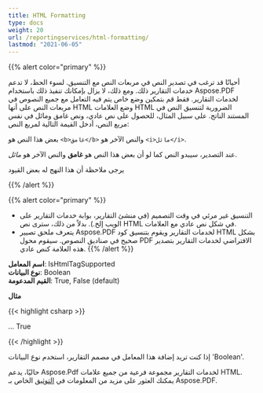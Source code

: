 ```yaml
---
title: HTML Formatting
type: docs
weight: 20
url: /reportingservices/html-formatting/
lastmod: "2021-06-05"
---
```


{{% alert color="primary" %}}

أحيانًا قد ترغب في تصدير النص في مربعات النص مع التنسيق. لسوء الحظ، لا تدعم خدمات التقارير ذلك. ومع ذلك، لا يزال بإمكانك تنفيذ ذلك باستخدام Aspose.PDF لخدمات التقارير. فقط قم بتمكين وضع خاص يتم فيه التعامل مع جميع النصوص في مربعات النص على أنها HTML وضع العلامات HTML الضرورية لتنسيق النص في المستند الناتج. على سبيل المثال، للحصول على نص عادي، ونص غامق ومائل في نفس مربع النص، أدخل القيمة التالية لمربع النص:

بعض هذا النص هو ```<b>غامق</b>``` والنص الآخر هو ```<i>مائل</i>```.

عند التصدير، سيبدو النص كما لو أن بعض هذا النص هو **غامق** والنص الآخر هو *مائل*.

يرجى ملاحظة أن هذا النهج له بعض القيود

{{% /alert %}}

{{% alert color="primary" %}}

- التنسيق غير مرئي في وقت التصميم (في منشئ التقارير، بوابة خدمات التقارير على الويب إلخ.).
 بدلاً من ذلك، سترى نص HTML في شكل نص عادي مع العلامات.  
- يتعرف ملحق تصيير Aspose.PDF لخدمات التقارير ويقوم بتنسيق كود HTML بشكل صحيح في صناديق النصوص. سيقوم محول PDF الافتراضي لخدمات التقارير بتصدير هذه العلامة كنص عادي.
{{% /alert %}}

**اسم المعامل**: IsHtmlTagSupported  
**نوع البيانات**: Boolean  
**القيم المدعومة**: True, False (default)  

**مثال**

{{< highlight csharp >}}

<Render>
...
    <Extension Name="APPDF" Type=" Aspose.PDF.ReportingServices.Renderer,Aspose.PDF.ReportingServices ">
    <Configuration>
    <IsHtmlTagSupported >True</IsHtmlTagSupported>
    </Configuration>
    </Extension>
</Render>

{{< /highlight >}}

إذا كنت تريد إضافة هذا المعامل في مصمم التقارير، استخدم نوع البيانات 'Boolean'.

حاليًا، يدعم Aspose.Pdf لخدمات التقارير مجموعة فرعية من جميع علامات HTML. يمكنك العثور على مزيد من المعلومات في [التوثيق](https://docs.aspose.com/pdf/net/add-text-to-pdf-file/#add-html-string-using-dom) الخاص بـ Aspose.PDF.